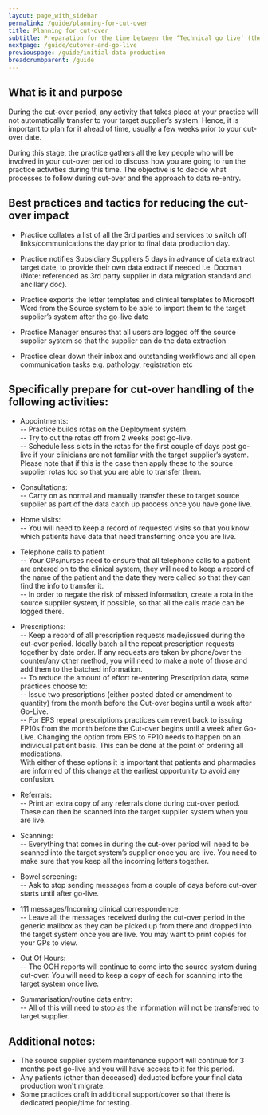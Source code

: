 ```yaml
---
layout: page_with_sidebar
permalink: /guide/planning-for-cut-over
title: Planning for cut-over
subtitle: Preparation for the time between the ‘Technical go live’ (the point at which the Target Supplier System is ready to be used) and the ‘Business/Practice switchover' (the point at which the Practice starts to use the new system as the primary system).
nextpage: /guide/cutover-and-go-live
previouspage: /guide/initial-data-production
breadcrumbparent: /guide
---
```


## What is it and purpose

During the cut-over period, any activity that takes place at your practice will not automatically transfer to your target supplier’s system. Hence, it is important to plan for it ahead of time, usually a few weeks prior to your cut-over date.

During this stage, the practice gathers all the key people who will be involved in your cut-over period to discuss how you are going to run the practice activities during this time. The objective is to decide what processes to follow during cut-over and the approach to data re-entry. 

## Best practices and tactics for reducing the cut-over impact

* Practice collates a list of all the 3rd parties and services to switch off links/communications the day prior to final data production day.

* Practice notifies Subsidiary Suppliers 5 days in advance of data extract target date, to provide their own data extract if needed i.e. Docman (Note: referenced as 3rd party supplier in data migration standard and ancillary doc).

* Practice exports the letter templates and clinical templates to Microsoft Word from the Source system to be able to import them to the target supplier’s system after the go-live date

* Practice Manager ensures that all users are logged off the source supplier system so that the supplier can do the data extraction

* Practice clear down their inbox and outstanding workflows and all open communication tasks e.g. pathology, registration etc


## Specifically prepare for cut-over handling of the following activities:

* Appointments:  
  -- Practice builds rotas on the Deployment system.  
  -- Try to cut the rotas off from 2 weeks post go-live.  
  -- Schedule less slots in the rotas for the first couple of days post go-live if your clinicians are not familiar with the target supplier’s system. Please note that if this is the case then apply these to the source supplier rotas too so that you are able to transfer them.  

* Consultations:  
  -- Carry on as normal and manually transfer these to target source supplier as part of the data catch up process once you have gone live.  

* Home visits:  
  -- You will need to keep a record of requested visits so that you know which patients have data that need transferring once you are live.  

* Telephone calls to patient  
  -- Your GPs/nurses need to ensure that all telephone calls to a patient are entered on to the clinical system, they will need to keep a record of the name of the patient and the date they were called so that they can find the info to transfer it.  
  -- In order to negate the risk of missed information, create a rota in the source supplier system, if possible, so that all the calls made can be logged there.  

* Prescriptions:  
  -- Keep a record of all prescription requests made/issued during the cut-over period. Ideally batch all the repeat prescription requests together by date order. If any requests are taken by phone/over the counter/any other method, you will need to make a note of those and add them to the batched information.  
  -- To reduce the amount of effort re-entering Prescription data, some practices choose to:  
    -- Issue two prescriptions (either posted dated or amendment to quantity) from the month before the Cut-over begins until a week after Go-Live.  
    -- For EPS repeat prescriptions practices can revert back to issuing FP10s from the month before the Cut-over begins until a week after Go-Live. Changing the option from EPS to FP10 needs to happen on an individual patient basis. This can be done at the point of ordering all medications.  
  With either of these options it is important that patients and pharmacies are informed of this change at the earliest opportunity to avoid any confusion.


* Referrals:  
  -- Print an extra copy of any referrals done during cut-over period. These can then be scanned into the target supplier system when you are live.  

* Scanning:  
  -- Everything that comes in during the cut-over period will need to be scanned into the target system’s supplier once you are live. You need to make sure that you keep all the incoming letters together.  

* Bowel screening:  
  -- Ask to stop sending messages from a couple of days before cut-over starts until after go-live.  

* 111 messages/Incoming clinical correspondence:  
  -- Leave all the messages received during the cut-over period in the generic mailbox as they can be picked up from there and dropped into the target system once you are live. You may want to print copies for your GPs to view.  

* Out Of Hours:  
  -- The OOH reports will continue to come into the source system during cut-over. You will need to keep a copy of each for scanning into the target system once live.  

* Summarisation/routine data entry:  
  -- All of this will need to stop as the information will not be transferred to target supplier.  

## Additional notes:  
* The source supplier system maintenance support will continue for 3 months post go-live and you will have access to it for this period.  
* Any patients (other than deceased) deducted before your final data production won't migrate.  
* Some practices draft in additional support/cover so that there is dedicated people/time for testing.  